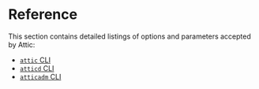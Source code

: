 # Reference

This section contains detailed listings of options and parameters accepted by Attic:

- [`attic` CLI](./attic-cli.md)
- [`atticd` CLI](./atticd-cli.md)
- [`atticadm` CLI](./atticadm-cli.md)
